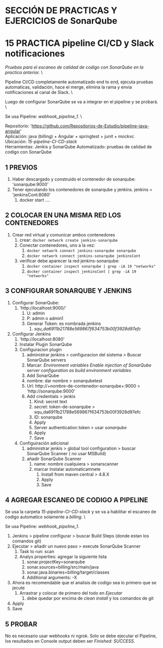 # SECCIÓN DE PRACTICAS Y EJERCICIOS de SonarQube

# 15 PRACTICA pipeline CI/CD y Slack notificaciones

*Pruebas para el escaneo de calidad de codigo con SonarQube en la practica anterior.* \

Pipeline CI/CD completamente automatizado end to end, ejecuta pruebas automaticas, validación, hace el merge, elimina la rama y envia notificaciones al canal de Slack. \

Luego de configurar SonarQube se va a integrar en el pipeline y se probará. \

Se usa Pipeline: *webhook_pipeline_1*. \

Repositorio: 'https://github.com/Repositorios-de-Estudio/pipeline-java-angular' \
Aplicación: java (billing) + Angular + springtest + junit + mockvc \
Ubicación: *15-pipeline-CI-CD-slack* \
Herramientas: Jenkis y SonarQube
Automatizado: pruebas de calidad de codigo con SonarQube

## 1 PREVIOS

1. Haber descargado y construido el contenedor de sonarqube: 'sonarqube:9000'
2. Tener ejecutando los contenedores de sonarqube y jenkins. jenkins = 'jenkinsCont:8080'
   1. docker start ....

## 2 COLOCAR EN UNA MISMA RED LOS CONTENEDORES

1. Crear red virtual y comunicar ambos contenedores
   1. crear: `docker network create jenkins-sonarqube`
   2. Conectar contenedores, uno a la vez:
      1. `docker network connect jenkins-sonarqube sonarqube`
      2. `docker network connect jenkins-sonarqube jenkinsCont`
   3. verificar debe aparecer la red jenkins-sonarqube:
      1. `docker container inspect sonarqube | grep -iA 19 "networks"`
      2. `docker container inspect jenkinsCont | grep -iA 19 "networks"`

## 3 CONFIGURAR SONARQUBE Y JENKINS

1. Configurar SonarQube:
   1. 'http://localhost:9000/'
      1. U: admin
      2. P: admin o admin1
      3. Generar Token: es nombrada jenkins
         1. *squ_da6911b21788e569867f634753b00f3928d97efc*
2. Configurar Jenkins
   1. 'http://localhost:8080'
   2. Instalar Plugin SonarQube
   3. Configuracion plugin
      1. administrar jenkins > configuracion del sistema > Buscar SonarQube servers
      2. Marcar: *Environment variables Enable injection of SonarQube server configuration as build environment variables*
      3. Add SonarQube
      4. nombre: dar nombre > sonarqubetest
      5. Url: http://+nombre-de-contenedor-sonarqube+:9000 > 'http://sonarqube:9000'
      6. Add credentials > jenkis
         1. Kind: secret text
         2. secret: token-de-sonarqube > squ_da6911b21788e569867f634753b00f3928d97efc
         3. ID: sonarqube
         4. Apply
         5. Server authentication token > usar *sonarqube*
         6. Apply
         7. Save
   4. Configuiración adicional
      1. administrar jenkis > global tool configuration > buscar SonarQube Scanner ( no usar MSBuild)
      2. añadir SonarQube Scanner
         1. name: nombre cualquiera > sonarscanner
         2. marcar Instalar automaticamnete
            1. Install from maven central > 4.8.X
            2. Apply
            3. Save

## 4 AGREGAR ESCANEO DE CODIGO A PIPELINE

Se usa la carpeta *15-pipeline-CI-CD-slack* y se va a habilitar el escaneo de codigo automatico solamente a *billing*. \

Se usa Pipeline: *webhook_pipeline_1*.

1. Jenkins > pipeline configurar > buscar Build Steps (donde estan los comandos git)
2. Ejecutar > añadir un nuevo paso > execute SonarQube Scanner
   1. Task to run: scan
   2. Analys properties: agregar la siguiente lista
      1. sonar.projectKey=sonarqube
      2. sonar.sources=billing/src/main/java
      3. sonar.java.binaries=billing/target/classes
      4. Additional arguments: -X
3. Ahora es recomendable que el analisis de codigo sea lo primero que se jecute
   1. Arrastrar y colocar de primero del todo en *Ejecutar*
      1. debe quedar por encima de *clean install* y los comandos de git
4. Apply
5. Save

## 5 PROBAR

No es necesario usar webhooks ni ngrok. Solo se debe ejecutar el Pipeline, los resultados en Console output deben ser *Finished: SUCCESS*.
